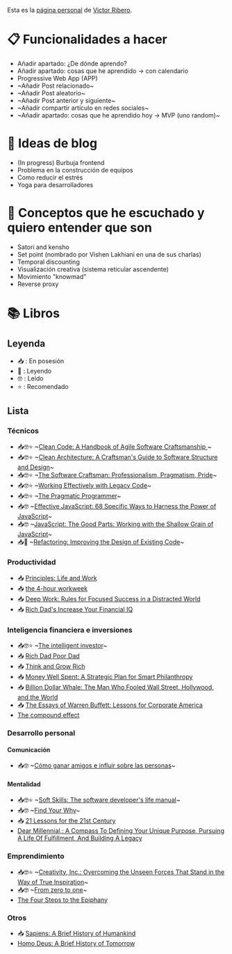 Esta es la [página personal](https://elrincondevictor.com/blog/) de [Victor Ribero](https://twitter.com/JS_TUREEY).

# 📋 Funcionalidades a hacer
- Añadir apartado: ¿De dónde aprendo?
- Añadir apartado: cosas que he aprendido -> con calendario
- Progressive Web App (APP)
- ~Añadir Post relacionado~
- ~Añadir Post aleatorio~
- ~Añadir Post anterior y siguiente~
- ~Añadir compartir artículo en redes sociales~
- ~Añadir apartado: cosas que he aprendido hoy -> MVP (uno random)~

# 📝 Ideas de blog
- (In progress) Burbuja frontend
- Problema en la construcción de equipos
- Como reducir el estrés
- Yoga para desarrolladores

# 🧐 Conceptos que he escuchado y quiero entender que son
- Satori and kensho
- Set point (nombrado por Vishen Lakhiani en una de sus charlas)
- Temporal discounting
- Visualización creativa (sistema reticular ascendente)
- Movimiento "knowmad"
- Reverse proxy

# 📚 Libros
## Leyenda
- 📥 : En posesión
- 📖 : Leyendo
- 🤓 : Leído
- ⭐ : Recomendado

## Lista

### Técnicos
- 📥🤓⭐ ~[Clean Code: A Handbook of Agile Software Craftsmanship ](https://www.amazon.es/Clean-Code-Handbook-Software-Craftsmanship-ebook/dp/B001GSTOAM)~
- 📥🤓⭐ ~[Clean Architecture: A Craftsman's Guide to Software Structure and Design](https://www.amazon.es/Clean-Architecture-Craftsmans-Software-Structure-ebook/dp/B075LRM681)~
- 📥🤓⭐ ~[The Software Craftsman: Professionalism, Pragmatism, Pride](https://www.amazon.es/Software-Craftsman-Professionalism-Pragmatism-Robert-ebook/dp/B00QXAGIDO)~
- 📥🤓⭐ ~[Working Effectively with Legacy Code](https://www.amazon.es/Working-Effectively-Legacy-Code-EFFECT-ebook/dp/B005OYHF0A)~
- 📥🤓⭐ ~[The Pragmatic Programmer](https://www.amazon.es/Pragmatic-Programmer-Journeyman-Master-ebook/dp/B003GCTQAE)~
- 📥🤓 ~[Effective JavaScript: 68 Specific Ways to Harness the Power of JavaScript](https://www.amazon.es/Effective-JavaScript-Specific-Software-Development/dp/0321812182)~
- 📥🤓 ~[JavaScript: The Good Parts: Working with the Shallow Grain of JavaScript](https://www.amazon.es/JavaScript-Parts-Working-Shallow-Grain/dp/0596517742)~
- 📥📖 ~[Refactoring: Improving the Design of Existing Code](https://www.amazon.es/Refactoring-Improving-Existing-Addison-wesley-Signature/dp/0134757599)~


### Productividad

- 📥 [Principles: Life and Work](https://www.amazon.com/Principles-Life-Work-Ray-Dalio/dp/1501124021/)
- 📥 [the 4-hour workweek](https://www.amazon.com/4-Hour-Work-Week-Escape-Anywhere-ebook/dp/B006X0M2TS)
- 📥 [Deep Work: Rules for Focused Success in a Distracted World](https://www.amazon.es/Deep-Work-Focused-Success-Distracted/dp/0349411905)
- 📥 [Rich Dad's Increase Your Financial IQ](https://www.amazon.es/Rich-Dads-Increase-Your-Financial/dp/1612680666)


### Inteligencia financiera e inversiones

- 📥🤓⭐ ~[The intelligent investor](https://www.amazon.com/Intelligent-Investor-Collins-Business-Essentials-ebook/dp/B000FC12C8)~
- 📥 [Rich Dad Poor Dad](https://www.amazon.com/Robert-Kiyosaki-Rich-Poor-%E3%80%902018%E3%80%91/dp/B07HK8X8V5/)
- 📥 [Think and Grow Rich](https://www.amazon.com/Complete-Reprint-Bestselling-Classic-Analysis/dp/1604502673)
- 📥 [Money Well Spent: A Strategic Plan for Smart Philanthropy](https://www.amazon.com/Money-Well-Spent-Strategic-Philanthropy/dp/B00ZY95SSG)
- 📥 [Billion Dollar Whale: The Man Who Fooled Wall Street, Hollywood, and the World](https://www.amazon.com/Billion-Dollar-Whale-Fooled-Hollywood/dp/031643650X)
- 📥 [The Essays of Warren Buffett: Lessons for Corporate America](https://www.amazon.com/Essays-Warren-Buffett-Lessons-Corporate/dp/1611637589)
- [The compound effect](https://www.amazon.com/Compound-Effect-Darren-Hardy/dp/159315724X)

### Desarrollo personal

#### Comunicación

- 📥🤓 ~[Cómo ganar amigos e influir sobre las personas](https://www.amazon.es/dp/B07DWF6W94)~

#### Mentalidad

- 📥🤓⭐ ~[Soft Skills: The software developer's life manual](https://www.amazon.es/Soft-Skills-software-developers-manual/dp/1617292397)~
- 📥🤓 ~[Find Your Why](https://www.amazon.es/Find-Your-Why-Simon-Sinek/dp/0143111728)~
- 📥 [21 Lessons for the 21st Century](https://www.amazon.com/Lessons-21st-Century-Yuval-Harari-ebook/dp/B0767FS76G)
- [Dear Millennial,: A Compass To Defining Your Unique Purpose, Pursuing A Life Of Fulfillment, And Building A Legacy](https://www.amazon.com/dp/B075VNBSGP)

### Emprendimiento
- 📥🤓⭐ ~[Creativity, Inc.: Overcoming the Unseen Forces That Stand in the Way of True Inspiration](https://www.amazon.es/Creativity-Inc-Overcoming-Unseen-Inspiration/dp/0593070100)~
- 📥🤓 ~[From zero to one](https://www.amazon.com/Zero-One-Notes-Startups-Future/dp/0804139296)~
- [The Four Steps to the Epiphany](https://www.amazon.com/gp/product/0989200507)


### Otros
- 📥 [Sapiens: A Brief History of Humankind](https://www.amazon.com/Sapiens-Humankind-Yuval-Noah-Harari-ebook/dp/B00K7ED54M)
- [Homo Deus: A Brief History of Tomorrow](https://www.amazon.com/Homo-Deus-Brief-History-Tomorrow-ebook/dp/B01BBQ33VE)

